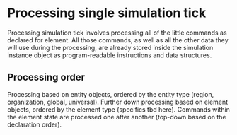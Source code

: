 # Processing single simulation tick

Processing simulation tick involves processing all of the little commands as declared for element. All those commands, as well as all the other data they will use during the processing, are already stored inside the simulation instance object as program-readable instructions and data structures.

## Processing order

Processing based on entity objects, ordered by the entity type (region, organization, global, universal).
Further down processing based on element objects, ordered by the element type (specifics tbd here).
Commands within the element state are processed one after another (top-down based on the declaration order).
